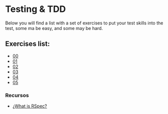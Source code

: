 # Testing & TDD

Below you will find a list with a set of exercises to put your test
skills into the test, some ma be easy, and some may be hard.

## Exercises list:

* [00](test_exercises/00)
* [01](test_exercises/01)
* [02](test_exercises/02)
* [03](test_exercises/03)
* [04](test_exercises/04)
* [05](test_exercises/05)

### Recursos

* [¿What is RSpec?](WHAT_IS_RSPEC.md)

